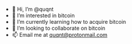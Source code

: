 - 👋 Hi, I’m @quqnt
- 👀 I’m interested in bitcoin
- 🌱 I’m currently learning how to acquire bitcoin
- 💞️ I’m looking to collaborate on bitcoin
- 📫 Email me at quqnt@protonmail.com



<!---
quqnt/quqnt is a ✨ special ✨ repository because its `README.md` (this file) appears on your GitHub profile.
You can click the Preview link to take a look at your changes.
--->
